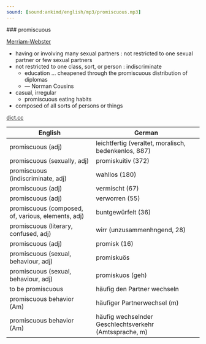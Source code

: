 ```yaml
---
sound: [sound:ankimd/english/mp3/promiscuous.mp3]
---
```


\### promiscuous

[Merriam-Webster](https://www.merriam-webster.com/dictionary/promiscuous)

- having or involving many sexual partners : not restricted to one sexual partner or few sexual partners
- not restricted to one class, sort, or person : indiscriminate
    - education … cheapened through the promiscuous distribution of diplomas
    - — Norman Cousins
- casual, irregular
    - promiscuous eating habits
- composed of all sorts of persons or things

[dict.cc](https://www.dict.cc/promiscuous)

| English        | German       |
| -------------- | ------------ |
| promiscuous (adj) | leichtfertig (veraltet, moralisch, bedenkenlos, 887) |
| promiscuous (sexually, adj) | promiskuitiv (372) |
| promiscuous (indiscriminate, adj) | wahllos (180) |
| promiscuous (adj) | vermischt (67) |
| promiscuous (adj) | verworren (55) |
| promiscuous (composed, of, various, elements, adj) | buntgewürfelt (36) |
| promiscuous (literary, confused, adj) | wirr (unzusammenhngend, 28) |
| promiscuous (adj) | promisk (16) |
| promiscuous (sexual, behaviour, adj) | promiskuös |
| promiscuous (sexual, behaviour, adj) | promiskuos (geh) |
| to be promiscuous | häufig den Partner wechseln |
| promiscuous behavior (Am) | häufiger Partnerwechsel (m) |
| promiscuous behavior (Am) | häufig wechselnder Geschlechtsverkehr <HWG> (Amtssprache, m) |
